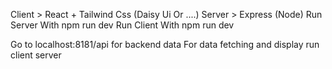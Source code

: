 Client  > React + Tailwind Css (Daisy Ui Or ....) 
Server  > Express (Node) 
Run Server With npm run dev
Run Client With npm run dev

Go to localhost:8181/api for backend data
For data fetching and display run client server
